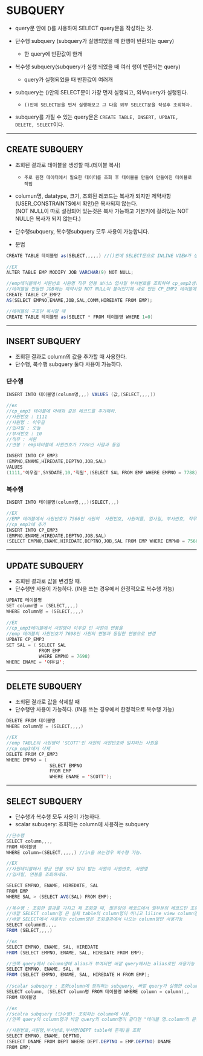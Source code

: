 # SUBQUERY

* query문 안에 ()를 사용하여 SELECT query문을 작성하는 것.
* 단수행 subquery (subquery가 실행되었을 때 한행이 반환되는 query)
  * 한 query에 반환값이 한개
* 복수행 subquery(subquery가 실행 되었을 때 여러 행이 반환되는 query)
  * query가 실행되었을 때 반환값이 여러개

* subquery는 ()안의 SELECT문이 가장 먼저 실행되고, 외부query가 실행된다.
  * `()안에 SELECT문을 먼저 실행해보고 그 다음 외부 SELECT문을 작성후 조회하자.`

* subquery를 가질 수 있는 query문은 `CREATE TABLE, INSERT, UPDATE, DELETE, SELECT`이다.

---

## CREATE SUBQUERY

* 조회된 결과로 테이블을 생성할 때.(테이블 복사)
  * `주로 원천 데이터에서 필요한 데이터를 조회 후 테이블을 만들어 만들어진 테이블로 작업`

* columun명, datatype, 크기, 조회된 레코드는 복사가 되지만 제약사항(USER_CONSTRAINTS에서 확인)은 복사되지 않는다.<br>(NOT NULL이 따로 설정되어 있는것은 복사 가능하고 기본키에 걸려있는 NOT NULL은 복사가 되지 않는다.)

* 단수행subquery, 복수행subquery 모두 사용이 가능합니다.

* 문법

```java
CREATE TABLE 테이블명 as(SELECT,,,,,) //()안에 SELECT문으로 INLINE VIEW가 생성되고 생성된 INLINE VIEW로 TABLE생성
    
//EX
ALTER TABLE EMP MODIFY JOB VARCHAR(9) NOT NULL;

//emp테이블에서 사원번호 사원명 직무 연봉 보너스 입사일 부서번호를 조회하여 cp_emp2생성
//테이블을 만들면 JOB에는 제약사항 NOT NULL이 붙어있기에 새로 만든 CP_EMP2 테이블에도 제약사항이 적용된다.
CREATE TABLE CP_EMP2
AS(SELECT EMPNO,ENAME,JOB,SAL,COMM,HIREDATE FROM EMP);

//테이블의 구조만 복사할 때
CREATE TABLE 테이블명 as(SELECT * FROM 테이블명 WHERE 1=0)
```

---



## INSERT SUBQUERY

* 조회된 결과로 column의 값을 추가할 때 사용한다.
* 단수행, 복수행 subquery 둘다 사용이 가능하다.

### 단수행

```java
INSERT INTO 테이블명(column명,,,) VALUES (값,(SELECT,,,,))
    
//ex  
//cp_emp3 테이블에 아래와 같은 레코드를 추가해라.
//사원번호 : 1111
//사원명 : 이우길
//입사일 : 오늘
//부서번호 : 10
//직무 : 사원
//연봉 : emp테이블에 사원번호가 7788인 사람과 동일

INSERT INTO CP_EMP3
(EMPNO,ENAME,HIREDATE,DEPTNO,JOB,SAL)
VALUES
(1111,'이우길',SYSDATE,10,'직원',(SELECT SAL FROM EMP WHERE EMPNO = 7788));
```



### 복수행

```java
INSERT INTO 테이블명(column명,,,)(SELECT,,,)

//EX
//EMP 테이블에서 사원번호가 7566인 사원의  사원번호, 사원이름, 입사일, 부서번호, 직무 , 연봉을
//cp_emp3에 추가 
INSERT INTO CP_EMP3
(EMPNO,ENAME,HIREDATE,DEPTNO,JOB,SAL)
(SELECT EMPNO,ENAME,HIREDATE,DEPTNO,JOB,SAL FROM EMP WHERE EMPNO = 7566);
```

---

## UPDATE SUBQUERY

* 조회된 결과로 값을 변경할 때.
* 단수행만 사용이 가능하다. (IN을 쓰는 경우에서 한정적으로 복수행 가능)

```java
UPDATE 테이블명
SET column명 = (SELECT,,,,)
WHERE column명 = (SELECT,,,,)
    
//EX
//cp_emp3테이블에서 사원명이 이우길 인 사원의 연봉을
//emp 테이블의 사원번호가 7698인 사원의 연봉과 동일한 연봉으로 변경
UPDATE CP_EMP3
SET SAL = ( SELECT SAL
			FROM EMP
			WHERE EMPNO = 7698)
WHERE ENAME = '이우길';
```

---

## DELETE SUBQUERY

* 조회된 결과로 값을 삭제할 때
* 단수행만 사용이 가능하다. (IN을 쓰는 경우에서 한정적으로 복수행 가능)

```java
DELETE FROM 테이블명 
WHERE column명 = (SELECT,,,,)

//EX
//emp TABLE의 사원명이 'SCOTT'인 사원의 사원번호와 일치하는 사원을
//cp_emp3에서 삭제
DELETE FROM CP_EMP3
WHERE EMPNO = (
				SELECT EMPNO
				FROM EMP
				WHERE ENAME = 'SCOTT');
```

---

## SELECT SUBQUERY

* 단수행과 복수행 모두 사용이 가능하다.
* scalar subuqery: 조회하는 column에 사용하는 subquery

```java
//단수행
SELECT column,,,,
FROM 테이블명
WHERE column=(SELECT,,,,,) //in을 쓰는경우 복수형 가능.

//EX
//사원테이블에서 평균 연봉 보다 많이 받는 사원의 사원번호, 사원명
//입사일, 연봉을 조회하세요.

SELECT EMPNO, ENAME, HIREDATE, SAL
FROM EMP
WHERE SAL > (SELECT AVG(SAL) FROM EMP);    
     
//복수행 : 조회한 결과를 가지고 재 조회할 때, 많은양의 레코드에서 일부분의 레코드만 조회할 때(ex 게시판에서 리스트를 만들 때, 목록을 만들 때)
//바깥 SELECT column명 은 실제 table의 column명이 아니고 liline view column명이 된다.
//바깥 SELECT에서 사용하는 column명은 조회결과에서 나오는 column명만 사용가능
SELECT column명,,,,
FROM (SELECT,,,,)

//ex
SELECT EMPNO, ENAME, SAL, HIREDATE
FROM (SELECT EMPNO, ENAME, SAL, HIREDATE FROM EMP);

//안쪽 query에서 column명에 alias가 부여되면 바깥 query에서는 alias로만 사용가능
SELECT EMPNO, ENAME, SAL, H
FROM (SELECT EMPNO, ENAME, SAL, HIREDATE H FROM EMP);    
    
//scalar subuqery : 조회column에 정의하는 subquery, 바깥 query가 실행한 column값을 가지고 재 조회를 한다. 부분실행 x
SELECT column, (SELECT column명 FROM 테이블명 WHERE column = column),,
FROM 테이블명

//ex
//scalra subquery (단수행): 조회하는 column에 사용.
//안쪽 query의 column명과 바깥 query의 column명이 같다면 "테이블 명.column의 문법으로 column을 식별하여 사용

//사원번호,사원명,부서번호,부서명(DEPT table에 존재)을 조회
SELECT EMPNO, ENAME, DEPTNO, 
(SELECT DNAME FROM DEPT WHERE DEPT.DEPTNO = EMP.DEPTNO) DNAME
FROM EMP;    
 
```

